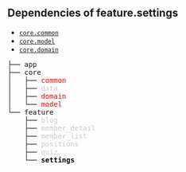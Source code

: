 ## Dependencies of feature.settings

- [`core.common`](../../core/common/)
- [`core.model`](../../core/model/)
- [`core.domain`](../../core/domain/)

<pre>
├── app
├── core
│   ├── <span style="color: #ff0000;">common</span>
│   ├── <span style="color: #cccccc;">data</span>
│   ├── <span style="color: #ff0000;">domain</span>
│   └── <span style="color: #ff0000;">model</span>
└── feature
    ├── <span style="color: #cccccc;">blog</span>
    ├── <span style="color: #cccccc;">member_detail</span>
    ├── <span style="color: #cccccc;">member_list</span>
    ├── <span style="color: #cccccc;">positions</span>
    ├── <span style="color: #cccccc;">quiz</span>
    └── <span style="font-weight:bold; color: #000000;">settings</span>
</pre>
